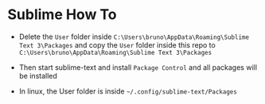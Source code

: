 # Sublime How To


- Delete the `User` folder inside `C:\Users\bruno\AppData\Roaming\Sublime Text 3\Packages` and copy the `User` folder inside this repo to `C:\Users\bruno\AppData\Roaming\Sublime Text 3\Packages`

- Then start sublime-text and install `Package Control` and all packages will be installed

- In linux, the User folder is inside `~/.config/sublime-text/Packages`